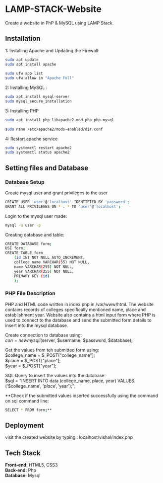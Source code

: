 # LAMP-STACK-Website
Create a website in PhP &amp; MySQL using LAMP Stack.

## Installation
1:  Installing Apache and Updating the Firewall:

```bash
sudo apt update
sudo apt install apache
	
sudo ufw app list
sudo ufw allow in "Apache Full"
```

2: Installing MySQL :
```bash
sudo apt install mysql-server
sudo mysql_secure_installation
``` 
3: Installing PHP
```bash
sudo apt install php libapache2-mod-php php-mysql
	
sudo nano /etc/apache2/mods-enabled/dir.conf
``` 

4: Restart apache service
```bash
sudo systemctl restart apache2  
sudo systemctl status apache2
```
## Setting files and Database
### Database Setup
Create mysql user and grant privileges to the user
```bash
CREATE USER 'user'@'localhost' IDENTIFIED BY 'password';
GRANT ALL PRIVILEGES ON * . * TO 'user'@'localhost';
```
Login to the mysql user made:
```bash
mysql -u user -p 
```
Creating database and table:
```bash
CREATE DATABASE form;
USE form;
CREATE TABLE form 
    (id INT NOT NULL AUTO_INCREMENT, 
    college_name VARCHAR(55) NOT NULL, 
    name VARCHAR(255) NOT NULL, 
    year VARCHAR(255) NOT NULL,
    PRIMARY KEY (id)
    );
```
### PHP File Description
PHP and HTML code written in index.php  in /var/www/html. 
The website contains records of colleges specifically mentioned name, place and establishment year. 
Website also contains a html input form where PHP is used to connect to the database and send the submitted form details to insert into the mysql database.

Create connection to database using: \
$con = new mysqli($server, $username, $password, $database);

Get the values from teh submitted form using: \
$college_name = $_POST["college_name"]; \
$place = $_POST["place"]; \
$year = $_POST["year"];

SQL Query to insert the values into the database: \
$sql = "INSERT INTO data (college_name, place, year) VALUES ('$college_name', '$place', '$year');";

**Check if the submitted values inserted successfully using the command on sql command line:
```bash
SELECT * FROM form;**
```

## Deployment
visit the created website by typing : localhost/vishal/index.php
## Tech Stack
**Front-end:** HTML5, CSS3 \
**Back-end:** Php \
**Database:** Mysql
